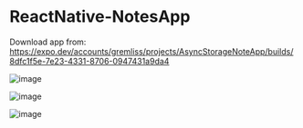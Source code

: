 # ReactNative-NotesApp
Download app from:
https://expo.dev/accounts/gremliss/projects/AsyncStorageNoteApp/builds/8dfc1f5e-7e23-4331-8706-0947431a9da4

![image](https://user-images.githubusercontent.com/75578754/216940255-dbe8ae51-4df8-4e36-a625-c4837c1f0c0b.png)

![image](https://user-images.githubusercontent.com/75578754/216940317-439a9a6f-69bd-4b52-b39a-c08e628ea3b4.png)

![image](https://user-images.githubusercontent.com/75578754/216940478-014e1286-0bda-420a-bcb3-1146058ee59c.png)
